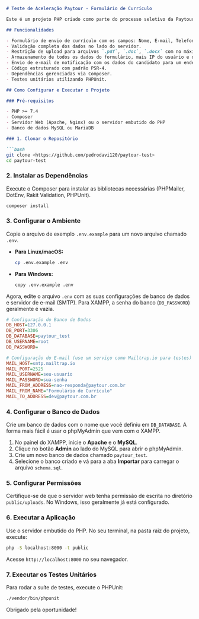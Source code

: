 ````markdown
# Teste de Aceleração Paytour - Formulário de Currículo

Este é um projeto PHP criado como parte do processo seletivo da Paytour. A aplicação consiste em um formulário para envio de currículos, com validação de dados, upload de arquivos, armazenamento em banco de dados e notificação por e-mail.

## Funcionalidades

- Formulário de envio de currículo com os campos: Nome, E-mail, Telefone, Cargo Desejado, Escolaridade, Observações e Arquivo.
- Validação completa dos dados no lado do servidor.
- Restrição de upload para arquivos `.pdf`, `.doc`, `.docx` com no máximo 1MB.
- Armazenamento de todos os dados do formulário, mais IP do usuário e data/hora do envio em um banco de dados MySQL.
- Envio de e-mail de notificação com os dados do candidato para um endereço pré-definido.
- Código estruturado com padrão PSR-4.
- Dependências gerenciadas via Composer.
- Testes unitários utilizando PHPUnit.

## Como Configurar e Executar o Projeto

### Pré-requisitos

- PHP >= 7.4
- Composer
- Servidor Web (Apache, Nginx) ou o servidor embutido do PHP
- Banco de dados MySQL ou MariaDB

### 1. Clonar o Repositório

```bash
git clone <https://github.com/pedrodavi120/paytour-test>
cd paytour-test
````

### 2\. Instalar as Dependências

Execute o Composer para instalar as bibliotecas necessárias (PHPMailer, DotEnv, Rakit Validation, PHPUnit).

```bash
composer install
```

### 3\. Configurar o Ambiente

Copie o arquivo de exemplo `.env.example` para um novo arquivo chamado `.env`.

  * **Para Linux/macOS:**
    ```bash
    cp .env.example .env
    ```
  * **Para Windows:**
    ```bash
    copy .env.example .env
    ```

Agora, edite o arquivo `.env` com as suas configurações de banco de dados e servidor de e-mail (SMTP). Para XAMPP, a senha do banco (`DB_PASSWORD`) geralmente é vazia.

```ini
# Configuração do Banco de Dados
DB_HOST=127.0.0.1
DB_PORT=3306
DB_DATABASE=paytour_test
DB_USERNAME=root
DB_PASSWORD=

# Configuração do E-mail (use um serviço como Mailtrap.io para testes)
MAIL_HOST=smtp.mailtrap.io
MAIL_PORT=2525
MAIL_USERNAME=seu-usuario
MAIL_PASSWORD=sua-senha
MAIL_FROM_ADDRESS=nao-responda@paytour.com.br
MAIL_FROM_NAME="Formulário de Currículo"
MAIL_TO_ADDRESS=dev@paytour.com.br
```

### 4\. Configurar o Banco de Dados

Crie um banco de dados com o nome que você definiu em `DB_DATABASE`. A forma mais fácil é usar o phpMyAdmin que vem com o XAMPP.

1.  No painel do XAMPP, inicie o **Apache** e o **MySQL**.
2.  Clique no botão **Admin** ao lado do MySQL para abrir o phpMyAdmin.
3.  Crie um novo banco de dados chamado `paytour_test`.
4.  Selecione o banco criado e vá para a aba **Importar** para carregar o arquivo `schema.sql`.

### 5\. Configurar Permissões

Certifique-se de que o servidor web tenha permissão de escrita no diretório `public/uploads`. No Windows, isso geralmente já está configurado.

### 6\. Executar a Aplicação

Use o servidor embutido do PHP. No seu terminal, na pasta raiz do projeto, execute:

```bash
php -S localhost:8000 -t public
```

Acesse `http://localhost:8000` no seu navegador.

### 7\. Executar os Testes Unitários

Para rodar a suíte de testes, execute o PHPUnit:

```bash
./vendor/bin/phpunit
```

Obrigado pela oportunidade\!

```
```

